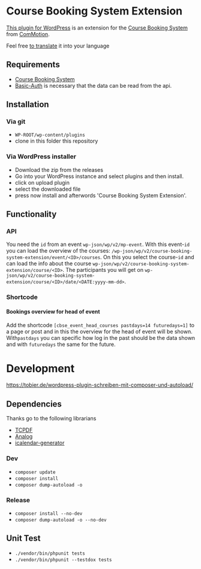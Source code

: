 # Course Booking System Extension

[This plugin for WordPress](https://wordpress.org/plugins/course-booking-system-extension/) is an extension for
the [Course Booking System](https://de.wordpress.org/plugins/course-booking-system/)
from [ComMotion](https://commotion.online/).

Feel free [to translate](https://translate.wordpress.org/projects/wp-plugins/course-booking-system-extension) it into
your language

## Requirements

- [Course Booking System](https://de.wordpress.org/plugins/course-booking-system/)
- [Basic-Auth](https://github.com/WP-API/Basic-Auth) is necessary that the data can be read from the api.

## Installation

### Via git

- `WP-ROOT/wp-content/plugins`
- clone in this folder this repository

### Via WordPress installer

- Download the zip from the releases
- Go into your WordPress instance and select plugins and then install.
- click on upload plugin
- select the downloaded file
- press now install and afterwords 'Course Booking System Extension'.

## Functionality

### API

You need the `id` from an event `wp-json/wp/v2/mp-event`. With this event-`id` you can load the overview of the
courses: `/wp-json/wp/v2/course-booking-system-extension/event/<ID>/courses`. On this you select the course-`id` and can
load the info about the course `wp-json/wp/v2/course-booking-system-extension/course/<ID>`. The participants you will
get on `wp-json/wp/v2/course-booking-system-extension/course/<ID>/date/<DATE:yyyy-mm-dd>`.

### Shortcode

#### Bookings overview for head of event

Add the shortcode `[cbse_event_head_courses pastdays=14 futuredays=1]` to a page or post and in this the overview for
the head of event will be shown. With`pastdays` you can specific how log in the past should be the data shown and
with `futuredays` the same for the future.

# Development
https://tobier.de/wordpress-plugin-schreiben-mit-composer-und-autoload/

## Dependencies
Thanks go to the following librarians
- [TCPDF](https://github.com/tecnickcom/TCPDF)
- [Analog](https://github.com/jbroadway/analog)
- [icalendar-generator](https://github.com/spatie/icalendar-generator)

### Dev

- `composer update`
- `composer install`
- `composer dump-autoload -o`

### Release

- `composer install --no-dev`
- `composer dump-autoload -o --no-dev`

## Unit Test

- `./vendor/bin/phpunit tests`
- `./vendor/bin/phpunit --testdox tests`



